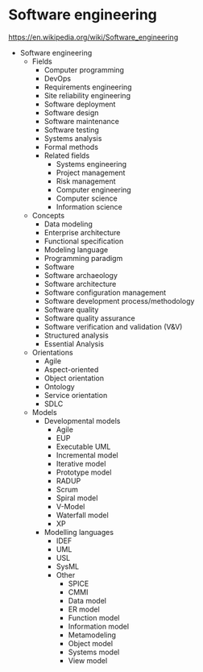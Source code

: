 # Software engineering

https://en.wikipedia.org/wiki/Software_engineering

* Software engineering
  * Fields
    - Computer programming
    - DevOps
    - Requirements engineering
    - Site reliability engineering
    - Software deployment
    - Software design
    - Software maintenance
    - Software testing
    - Systems analysis
    - Formal methods
    * Related fields
      - Systems engineering
      - Project management
      - Risk management
      - Computer engineering
      - Computer science
      - Information science
  * Concepts
    - Data modeling
    - Enterprise architecture
    - Functional specification
    - Modeling language
    + Programming paradigm
    - Software
    - Software archaeology
    - Software architecture
    - Software configuration management
    - Software development process/methodology
    - Software quality
    - Software quality assurance
    - Software verification and validation (V&V)
    - Structured analysis
    - Essential Analysis
  * Orientations
    - Agile
    - Aspect-oriented
    - Object orientation
    - Ontology
    - Service orientation
    - SDLC
  * Models
    * Developmental models
      - Agile
      - EUP
      - Executable UML
      - Incremental model
      - Iterative model
      - Prototype model
      - RADUP
      - Scrum
      - Spiral model
      - V-Model
      - Waterfall model
      - XP
    * Modelling languages
      - IDEF
      - UML
      - USL
      - SysML
      * Other
        - SPICE
        - CMMI
        - Data model
        - ER model
        - Function model
        - Information model
        - Metamodeling
        - Object model
        - Systems model
        - View model
